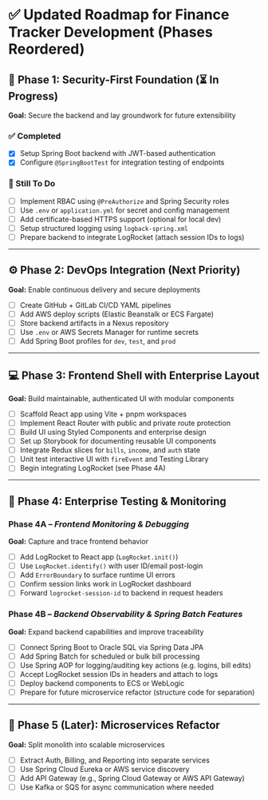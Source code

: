 # ✅ Updated Roadmap for Finance Tracker Development (Phases Reordered)

## 🔐 Phase 1: Security-First Foundation (⏳ In Progress)

**Goal:** Secure the backend and lay groundwork for future extensibility

### ✅ Completed
- [x] Setup Spring Boot backend with JWT-based authentication
- [x] Configure `@SpringBootTest` for integration testing of endpoints

### 🔧 Still To Do
- [ ] Implement RBAC using `@PreAuthorize` and Spring Security roles
- [ ] Use `.env` or `application.yml` for secret and config management
- [ ] Add certificate-based HTTPS support (optional for local dev)
- [ ] Setup structured logging using `logback-spring.xml`
- [ ] Prepare backend to integrate LogRocket (attach session IDs to logs)

---

## ⚙️ Phase 2: DevOps Integration (Next Priority)

**Goal:** Enable continuous delivery and secure deployments
- [ ] Create GitHub + GitLab CI/CD YAML pipelines
- [ ] Add AWS deploy scripts (Elastic Beanstalk or ECS Fargate)
- [ ] Store backend artifacts in a Nexus repository
- [ ] Use `.env` or AWS Secrets Manager for runtime secrets
- [ ] Add Spring Boot profiles for `dev`, `test`, and `prod`

---

## 💻 Phase 3: Frontend Shell with Enterprise Layout

**Goal:** Build maintainable, authenticated UI with modular components
- [ ] Scaffold React app using Vite + pnpm workspaces
- [ ] Implement React Router with public and private route protection
- [ ] Build UI using Styled Components and enterprise design
- [ ] Set up Storybook for documenting reusable UI components
- [ ] Integrate Redux slices for `bills`, `income`, and `auth` state
- [ ] Unit test interactive UI with `fireEvent` and Testing Library
- [ ] Begin integrating LogRocket (see Phase 4A)

---

## 🧪 Phase 4: Enterprise Testing & Monitoring

### Phase 4A – *Frontend Monitoring & Debugging*

**Goal:** Capture and trace frontend behavior
- [ ] Add LogRocket to React app (`LogRocket.init()`)
- [ ] Use `LogRocket.identify()` with user ID/email post-login
- [ ] Add `ErrorBoundary` to surface runtime UI errors
- [ ] Confirm session links work in LogRocket dashboard
- [ ] Forward `logrocket-session-id` to backend in request headers

### Phase 4B – *Backend Observability & Spring Batch Features*

**Goal:** Expand backend capabilities and improve traceability
- [ ] Connect Spring Boot to Oracle SQL via Spring Data JPA
- [ ] Add Spring Batch for scheduled or bulk bill processing
- [ ] Use Spring AOP for logging/auditing key actions (e.g. logins, bill edits)
- [ ] Accept LogRocket session IDs in headers and attach to logs
- [ ] Deploy backend components to ECS or WebLogic
- [ ] Prepare for future microservice refactor (structure code for separation)

---

## 🔄 Phase 5 (Later): Microservices Refactor

**Goal:** Split monolith into scalable microservices
- [ ] Extract Auth, Billing, and Reporting into separate services
- [ ] Use Spring Cloud Eureka or AWS service discovery
- [ ] Add API Gateway (e.g., Spring Cloud Gateway or AWS API Gateway)
- [ ] Use Kafka or SQS for async communication where needed